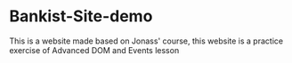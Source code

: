 # Bankist-Site-demo
This is a website made based on Jonass' course, this website is a practice exercise of Advanced DOM and Events lesson